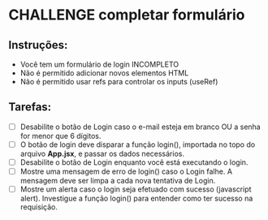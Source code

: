 # CHALLENGE completar formulário

## Instruções:
* Você tem um formulário de login INCOMPLETO
* Não é permitido adicionar novos elementos HTML
* Não é permitido usar refs para controlar os inputs (useRef)


## Tarefas:
- [ ] Desabilite o botão de Login caso o e-mail esteja em branco OU a senha for menor que 6 dígitos.
- [ ] O botão de login deve disparar a função login(), importada no topo do arquivo __App.jsx__, e passar os dados necessários.
- [ ] Desabilite o botão de Login enquanto você está executando o login.
- [ ] Mostre uma mensagem de erro de login() caso o Login falhe. A mensagem deve ser limpa a cada nova tentativa de Login.
- [ ] Mostre um alerta caso o login seja efetuado com sucesso (javascript alert). Investigue a função login() para entender como ter sucesso na requisição.
